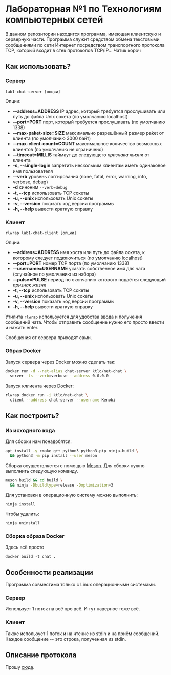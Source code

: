 Лабораторная №1 по Технологиям компьютерных сетей
=====================================================

В данном репозитории находится программа, имеющая клиентскую и серверную части. Программа служит средством обмена текстовыми сообщениями по сети Интернет посредством транспортного протокола TCP, который входит в стек протоколов TCP/IP... Чатик короч

Как использовать?
-----------------------------------------------------

### Сервер

    lab1-chat-server [опции]

Опции:
  - **--address=ADDRESS** IP адрес, который требуется прослушивать или путь до файла Unix сокета (по умолчанию localhost)
  - **--port=PORT** порт, который требуется прослушивать (по умолчанию 1338)
  - **--max-paket-size=SIZE** максимально разрешённый размер paket от клиента (по умолчанию 3000 байт)
  - **--max-client-count=COUNT** максимальное количество возможных клиентов (по умолчанию не ограничено)
  - **--timeout=MILLIS** таймаут до следующего *признака жизни* от клиента
  - **-s, --single-login** запретить нескольким клиентам иметь одинаковое имя пользователя
  - **--verb** уровень логгирования (none, fatal, error, warning, info, verbose, debug)
  - **-d** синоним `--verb=debug`
  - **-t, --tcp** использовать TCP сокеты
  - **-u, --unix** использовать Unix сокеты
  - **-v, --version** показать код версии программы
  - **-h, --help** вывести краткую справку

### Клиент

    rlwrap lab1-chat-client [опции]

Опции:
  - **--address=ADDRESS** имя хоста или путь до файла сокета, к которому следует подключиться (по умолчанию localhost)
  - **--port=PORT** номер TCP порта (по умолчанию 1338)
  - **--username=USERNAME** указать собственное имя для чата (случайное по умолчанию из набора)
  - **--pulse=PULSE** период по окончанию которого подаётся следующий *признак жизни*
  - **-t, --tcp** использовать TCP сокеты
  - **-u, --unix** использовать Unix сокеты
  - **-v, --version** показать код версии программы
  - **-h, --help** вывести краткую справку

Утилита `rlwrap` используется для удобства ввода и получения сообщений чата. Чтобы отправить сообщение нужно его просто ввести и нажать enter.

Сообщения от сервера приходят сами.

### Образ Docker

Запуск сервера через Docker можно сделать так:

```sh
docker run -d --net-alias chat-server ktlo/net-chat \
  server -ts --verb=verbose --address 0.0.0.0
```

Запуск кллиента через Docker:

```sh
rlwrap docker run -i ktlo/net-chat \
  client --address chat-server --username Kenobi
```

Как построить?
-----------------------------------------------------

### Из исходного кода

Для сборки нам понадобятся:

```sh
apt install -y cmake g++ python3 python3-pip ninja-build \
  && python3 -m pip install --user meson
```

Сборка осуществляется с помощью [Meson](https://mesonbuild.com). Для сборки нужно выполнить следующую команду.

```sh
meson build && cd build \
  && ninja -Dbuildtype=release -Doptimization=3
```

Для установки в операционную систему можно выполнить:

    ninja install

Чтобы удалить:

    ninja uninstall

### Сборка образа Docker

Здесь всё просто

    docker build -t chat .

Особенности реализации
-----------------------------------------------------

Программа совместима только с Linux операционными системами.

### Сервер

Использует 1 поток на всё про всё. И тут наверное тоже всё.

### Клиент

Также использует 1 поток и на чтение из stdin и на приём сообщений. Каждое сообщение -- это строка, полученная из stdin.

Описание протокола
-----------------------------------------------------

Прошу [сюда](doc/protocol.md).

